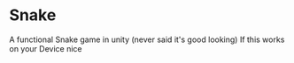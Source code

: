# Snake
A functional Snake game in unity (never said it's good looking)
If this works on your Device nice
